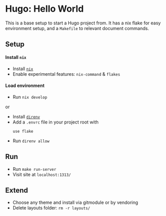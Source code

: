 # Hugo: Hello World

This is a base setup to start a Hugo project from. It has a nix flake for easy environment setup, and a `Makefile` to relevant document commands.

## Setup

#### Install `nix`
- Install [`nix`](https://nixos.org/download/)
- Enable experimental features: `nix-command` &  `flakes`

#### Load environment
- Run `nix develop`

or

- Install [`direnv`](https://direnv.net/docs/installation.html)
- Add a `.envrc` file in your project root with
  ```
  use flake
  ```
- Run `direnv allow`

## Run

- Run `make run-server`
- Visit site at `localhost:1313/`

## Extend

- Choose any theme and install via gitmodule or by vendoring
- Delete layouts folder: `rm -r layouts/`
